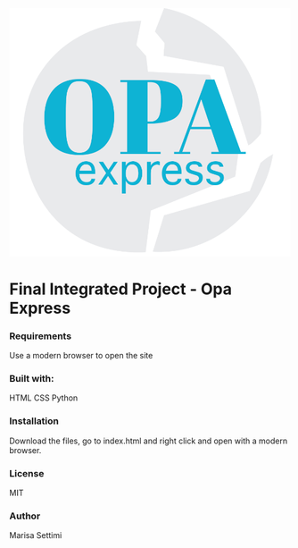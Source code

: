 ![opalogo](images/opalogo.png)

# Final Integrated Project - Opa Express

### Requirements

Use a modern browser to open the site

### Built with:

HTML
CSS
Python

### Installation

Download the files, go to index.html and right click and open with a modern browser. 

### License

MIT

### Author

Marisa Settimi